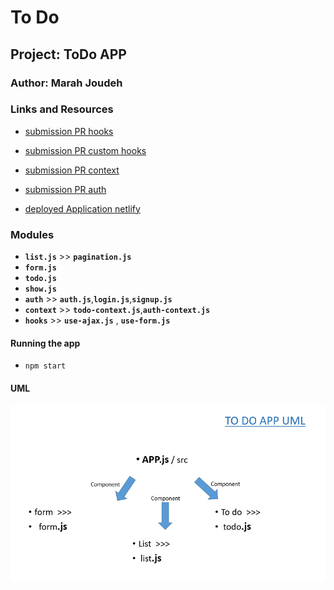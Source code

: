 # To Do 

## Project: ToDo APP

### Author: Marah Joudeh

### Links and Resources

- [submission PR hooks](https://github.com/marah-401-advanced-javascript/todo-react/pull/1)
- [submission PR custom hooks](https://github.com/marah-401-advanced-javascript/todo-react/pull/2)
- [submission PR context](https://github.com/marah-401-advanced-javascript/todo-react/pull/8)
- [submission PR auth](https://github.com/marah-401-advanced-javascript/todo-react/pull/9)

- [deployed Application netlify](https://todo-react-marah.netlify.app/)

### Modules

- **`list.js`** >> **`pagination.js`**
- **`form.js`**
- **`todo.js`**
- **`show.js`**
- **`auth`** >> **`auth.js`**,**`login.js`**,**`signup.js`**
- **`context`** >> **`todo-context.js`**,**`auth-context.js`**
- **`hooks`** >> **`use-ajax.js`** , **`use-form.js`**

#### Running the app

- `npm start`


#### UML
![UML](/assets/todo.PNG)




